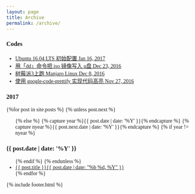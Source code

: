 ```yaml
---
layout: page
title: Archive 
permalink: /archive/
---
```

<style>
.page{
  margin-top: 3em;  /*About title*/
}
.page-title{
  margin-bottom: .5em;  /*About title*/    
}
body {
    font-family: Times, Helvetica, Tahoma, Arial, STXihei, "华文细黑", "Microsoft YaHei", "微软雅黑", SimSun, "宋体", Heiti, "黑体", sans-serif;
}
</style>

<section>
  <h3>Codes <i class="fa fa-slideshare" style="color:#3cba54;"></i></h3>
      <ul class="post-list">
      <li><a href="/ubuntu-16.04-lts/">Ubuntu 16.04 LTS 初始配置 
      <span class="entry-date">Jan 16, 2017</span></a></li>
      <li><a href="/mac-dd-command/">用「dd」命令把 iso 镜像写入 u盘
      <span class="entry-date">Dec 23, 2016</span></a></li>    
      <li><a href="/manjaro-arm/">树莓派3上跑 Manjaro Linux
      <span class="entry-date">Dec 8, 2016</span></a></li> 
      <li><a href="/google-code-prettify/">使用 google-code-prettify 实现代码高亮
      <span class="entry-date">Nov 27, 2016</span></a></li> 
  </ul>
</section>

<section id="archive">
  <h3>2017</h3>
  {%for post in site.posts %}
    {% unless post.next %}
      <ul class="post-list">
    {% else %}
      {% capture year %}{{ post.date | date: '%Y' }}{% endcapture %}
      {% capture nyear %}{{ post.next.date | date: '%Y' }}{% endcapture %}
      {% if year != nyear %}
        </ul>
        <h3>{{ post.date | date: '%Y' }}</h3>
        <ul class="post-list">
      {% endif %}
    {% endunless %}
      <li><a href="{{ site.baseurl }}{{ post.url }}">{{ post.title }}<span class="entry-date"><time datetime="{{ post.date | date_to_xmlschema }}">{{ post.date | date: "%b %d, %Y" }}</time></span></a></li>
  {% endfor %}
  </ul>
</section>

{% include footer.html %}
